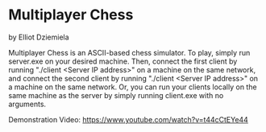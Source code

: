 # Multiplayer Chess
by Elliot Dziemiela

Multiplayer Chess is an ASCII-based chess simulator. To play, simply run server.exe on your desired machine. Then, connect the first client by running "./client \<Server IP address\>" on a machine on the same network, and connect the second client by running "./client \<Server IP address\>" on a machine on the same network. Or, you can run your clients locally on the same machine as the server by simply running client.exe with no arguments.   

Demonstration Video: https://www.youtube.com/watch?v=t44cCtEYe44
